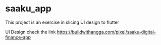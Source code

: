 # saaku_app

This project is an exercise in slicing UI design to flutter

UI Design check the link https://buildwithangga.com/pixel/saaku-digital-finance-app
